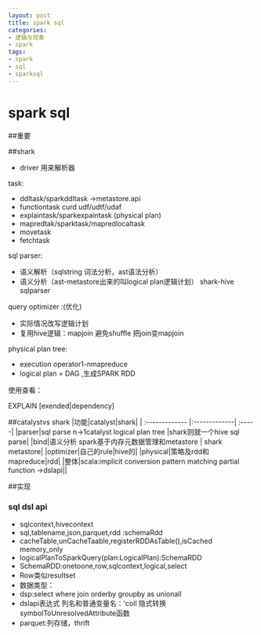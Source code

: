 ```yaml
---
layout: post
title: spark sql
categories:
- 逻辑与现象
- spark
tags:
- spark
- sql
- sparksql
---
```


spark sql
============

##重要


##shark

- driver 用来解析器

task:

- ddltask/sparkddltask ->metastore.api
- functiontask curd udf/udtf/udaf
- explaintask/sparkexpaintask (physical plan)
- mapredtak/sparktask/mapredlocaltask 
- movetask
- fetchtask

sql parser:

- 语义解析（sqlstring 词法分析，ast语法分析）
- 语义分析（ast-metastore出来的叫logical plan逻辑计划）
shark-hive sqlparser

query optimizer :(优化)

- 实际情况改写逻辑计划
- 复用hive逻辑：mapjoin 避免shuffle 把join变mapjoin

physical plan tree:

- execution operator1-nmapreduce
- logical plan = DAG ,生成SPARK RDD

使用查看：

EXPLAIN [exended|dependency]<sql query>


##catalystvs shark
|功能|catalyst|shark|
| :------------- |:-------------| :-----|
|parser|sql parse n->1catalyst logical plan tree |shark则就一个hive sql parse|
|bind|语义分析 spark基于内存元数据管理和metastore | shark metastore|
|optimizer|自己的rule|hive的|
|physical|策略及rdd和mapreduce|rdd|
|整体|scala:implicit conversion pattern matching partial function ->dslapi||

##实现

### sql dsl api
- sqlcontext,hivecontext
- sql,tablename,json,parquet,rdd :schemaRdd
- cacheTable,unCacheTaable,registerRDDAsTable(),isCached memory_only 
- logicalPlanToSparkQuery(plan:LogicalPlan):SchemaRDD
- SchemaRDD:onetoone,row,sqlcontext,logical,select
- Row类似resultset
- 数据类型：
- dsp:select where join orderby groupby as unionall 
- dslapi表达式 列名和普通变量名：'coll 隐式转换symbolToUnresolvedAttribute函数
- parquet:列存储，thrift


